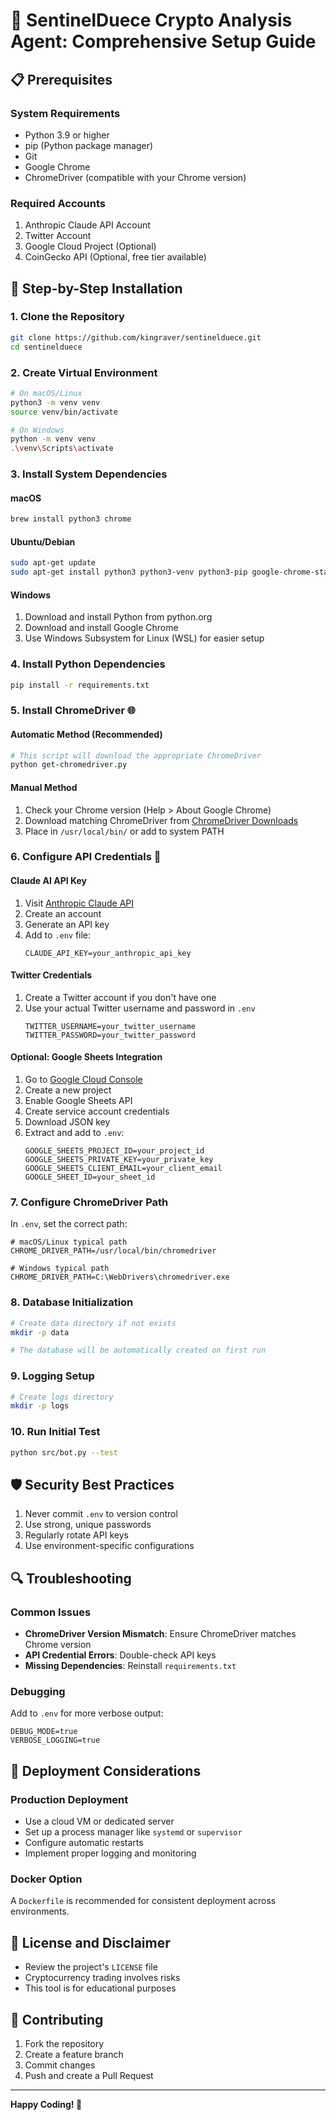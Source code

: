 # 🚀 SentinelDuece Crypto Analysis Agent: Comprehensive Setup Guide

## 📋 Prerequisites

### System Requirements
- Python 3.9 or higher
- pip (Python package manager)
- Git
- Google Chrome
- ChromeDriver (compatible with your Chrome version)

### Required Accounts
1. Anthropic Claude API Account
2. Twitter Account
3. Google Cloud Project (Optional)
4. CoinGecko API (Optional, free tier available)

## 🔧 Step-by-Step Installation

### 1. Clone the Repository
```bash
git clone https://github.com/kingraver/sentinelduece.git
cd sentinelduece
```

### 2. Create Virtual Environment
```bash
# On macOS/Linux
python3 -m venv venv
source venv/bin/activate

# On Windows
python -m venv venv
.\venv\Scripts\activate
```

### 3. Install System Dependencies
#### macOS
```bash
brew install python3 chrome
```

#### Ubuntu/Debian
```bash
sudo apt-get update
sudo apt-get install python3 python3-venv python3-pip google-chrome-stable
```

#### Windows
1. Download and install Python from python.org
2. Download and install Google Chrome
3. Use Windows Subsystem for Linux (WSL) for easier setup

### 4. Install Python Dependencies
```bash
pip install -r requirements.txt
```

### 5. Install ChromeDriver 🌐

#### Automatic Method (Recommended)
```bash
# This script will download the appropriate ChromeDriver
python get-chromedriver.py
```

#### Manual Method
1. Check your Chrome version (Help > About Google Chrome)
2. Download matching ChromeDriver from [ChromeDriver Downloads](https://sites.google.com/a/chromium.org/chromedriver/)
3. Place in `/usr/local/bin/` or add to system PATH

### 6. Configure API Credentials 🔑

#### Claude AI API Key
1. Visit [Anthropic Claude API](https://www.anthropic.com/product)
2. Create an account
3. Generate an API key
4. Add to `.env` file:
   ```
   CLAUDE_API_KEY=your_anthropic_api_key
   ```

#### Twitter Credentials
1. Create a Twitter account if you don't have one
2. Use your actual Twitter username and password in `.env`
   ```
   TWITTER_USERNAME=your_twitter_username
   TWITTER_PASSWORD=your_twitter_password
   ```

#### Optional: Google Sheets Integration
1. Go to [Google Cloud Console](https://console.cloud.google.com/)
2. Create a new project
3. Enable Google Sheets API
4. Create service account credentials
5. Download JSON key
6. Extract and add to `.env`:
   ```
   GOOGLE_SHEETS_PROJECT_ID=your_project_id
   GOOGLE_SHEETS_PRIVATE_KEY=your_private_key
   GOOGLE_SHEETS_CLIENT_EMAIL=your_client_email
   GOOGLE_SHEET_ID=your_sheet_id
   ```

### 7. Configure ChromeDriver Path
In `.env`, set the correct path:
```
# macOS/Linux typical path
CHROME_DRIVER_PATH=/usr/local/bin/chromedriver

# Windows typical path
CHROME_DRIVER_PATH=C:\WebDrivers\chromedriver.exe
```

### 8. Database Initialization
```bash
# Create data directory if not exists
mkdir -p data

# The database will be automatically created on first run
```

### 9. Logging Setup
```bash
# Create logs directory
mkdir -p logs
```

### 10. Run Initial Test
```bash
python src/bot.py --test
```

## 🛡️ Security Best Practices

1. Never commit `.env` to version control
2. Use strong, unique passwords
3. Regularly rotate API keys
4. Use environment-specific configurations

## 🔍 Troubleshooting

### Common Issues
- **ChromeDriver Version Mismatch**: Ensure ChromeDriver matches Chrome version
- **API Credential Errors**: Double-check API keys
- **Missing Dependencies**: Reinstall `requirements.txt`

### Debugging
Add to `.env` for more verbose output:
```
DEBUG_MODE=true
VERBOSE_LOGGING=true
```

## 🚀 Deployment Considerations

### Production Deployment
- Use a cloud VM or dedicated server
- Set up a process manager like `systemd` or `supervisor`
- Configure automatic restarts
- Implement proper logging and monitoring

### Docker Option
A `Dockerfile` is recommended for consistent deployment across environments.

## 📄 License and Disclaimer

- Review the project's `LICENSE` file
- Cryptocurrency trading involves risks
- This tool is for educational purposes

## 🤝 Contributing

1. Fork the repository
2. Create a feature branch
3. Commit changes
4. Push and create a Pull Request

---

**Happy Coding! 🌟**
